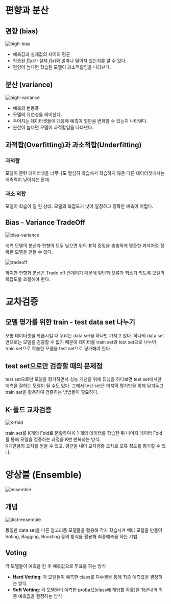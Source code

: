 # 편향과 분산

## 편향 (bias)

![high-bias](./asset/highbias.JPG)

- 예측값과 실제값의 차이의 평균
- 학습된 $\hat{f}(x)$가 실제 $f(x)$와 얼마나 떨어져 있는지를 알 수 있다.
- 편향이 높다면 학습된 모델이 과소적합임을 나타낸다.

## 분산 (variance)

![high-variance](./asset/high-variance.JPG)

- 예측의 변동폭
- 모델의 유연성을 의미한다.
- 주어지는 데이터셋들에 대응해 예측이 얼만큼 변화할 수 있는지 나타낸다.
- 분산이 높다면 모델이 과적합임을 나타낸다.

## 과적합(Overfitting)과 과소적합(Underfitting)

### 과적합

모델이 훈련 데이터셋을 너무나도 열심히 학습해서 학습하지 않은 다른 데이터셋에서는 예측력이 낮아지는 문제.

### 과소 적합

모델이 학습이 덜 된 상태. 모델의 복잡도가 낮아 일정하고 정확한 예측이 어렵다.

## Bias - Variance TradeOff

![bias-variance](./asset/bias-variance.JPG)

예측 모델의 분산과 편향이 모두 낮으면 위의 표적 중앙을 촘촘하게 명중한 과녁처럼 정확한 모델을 만들 수 있다.

![tradeoff](./asset/tradeoff.JPG)

하지만 편향과 분산은 Trade off 관계이기 때문에 일반화 오류가 최소가 되도록 모델의 복잡도를 조절해야 한다.

# 교차검증

## 모델 평가를 위한 train - test data set 나누기

보통 데이터셋을 학습시킬 때 우리는 data set을 하나만 가지고 있다. 하나의 data set만으로는 모델을 검증할 수 없기 때문에 데이터를 train set과 test set으로 나누어 train set으로 학습한 모델을 test set으로 평가해야 한다.

## test set으로만 검증할 때의 문제점

test set으로만 모델을 평가하면서 성능 개선을 위해 튜닝을 하다보면 test set에서만 예측을 잘하는 모델이 될 수도 있다. 그래서 test set은 마지막 평가만을 위해 남겨두고 train set을 활용하여 검증하는 방법들이 필요하다.

## K-폴드 교차검증

![K-fold](./asset/k-fold.JPG)

train set를 K개의 Fold로 분할하여 K-1 개의 데이터를 학습한 뒤 나머지 데이터 Fold를 통해 모델을 검증하는 과정을 K번 반복하는 방식.  
K개만큼의 오차를 얻을 수 있고, 평균을 내어 교차검증 오차로 오류 정도를 평가할 수 있다.

# 앙상블 (Ensemble)

![ensemble](./asset/orchestra.jpg)

## 개념

![dict-ensemble](./asset/ensemble-dict.JPG)

동일한 data set을 다른 알고리즘 모델들을 활용해 각자 학습시켜 메타 모델을 만들어 Voting, Bagging, Boosting 등의 방식을 활용해 최종예측을 하는 기법.

## Voting

각 모델들이 예측을 한 후 예측값으로 투표를 하는 방식

- **Hard Votting**: 각 모델들이 예측한 class를 다수결을 통해 최종 예측값을 결정하는 방식
- **Soft Votting**: 각 모델들이 예측한 proba값(class에 해당할 확률)을 평균내어 최종 예측값을 결정하는 방식
